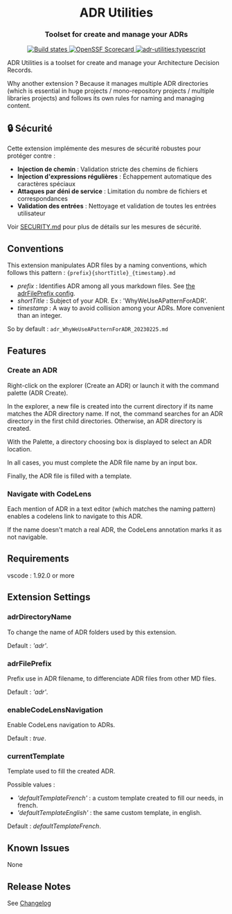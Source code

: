<h1 align="center" style="border-bottom: none;">ADR Utilities</h1>
<h3 align="center">Toolset for create and manage your ADRs</h3>
<p align="center">
  <a href="https://github.com/fpouyez/AdrUtilities/actions/workflows/ci.yml">
    <img alt="Build states" src="https://github.com/fpouyez/AdrUtilities/actions/workflows/release.yml/badge.svg">
  </a>
  <a href="https://securityscorecards.dev/viewer/?uri=github.com/fpouyez/AdrUtilities">
    <img alt="OpenSSF Scorecard" src="https://api.securityscorecards.dev/projects/github.com/fpouyez/AdrUtilities/badge">
  </a>
  <a href="#badge">
    <img alt="adr-utilities:typescript" src="https://img.shields.io/badge/adr--utilities-typescript-0038e0?logo=adr-utilities">
  </a>
</p>

ADR Utilities is a toolset for create and manage your Architecture Decision Records.

Why another extension ? Because it manages multiple ADR directories (which is essential in huge projects / mono-repository projects / multiple libraries projects) and follows its own rules for naming and managing content.

## 🔒 Sécurité

Cette extension implémente des mesures de sécurité robustes pour protéger contre :

- **Injection de chemin** : Validation stricte des chemins de fichiers
- **Injection d'expressions régulières** : Échappement automatique des caractères spéciaux
- **Attaques par déni de service** : Limitation du nombre de fichiers et correspondances
- **Validation des entrées** : Nettoyage et validation de toutes les entrées utilisateur

Voir [SECURITY.md](./SECURITY.md) pour plus de détails sur les mesures de sécurité.

## Conventions

This extension manipulates ADR files by a naming conventions, which follows this pattern :
```{prefix}{shortTitle}_{timestamp}.md```

- *prefix* : Identifies ADR among all yous markdown files. See [the adrFilePrefix config](#adrfileprefix).
- *shortTitle* : Subject of your ADR. Ex : 'WhyWeUseAPatternForADR'.
- *timestamp* : A way to avoid collision among your ADRs. More convenient than an integer.

So by default :
```adr_WhyWeUseAPatternForADR_20230225.md```

## Features

### Create an ADR

Right-click on the explorer (Create an ADR) or launch it with the command palette (ADR Create).

In the explorer, a new file is created into the current directory if its name matches the ADR directory name. If not, the command searches for an ADR directory in the first child directories. Otherwise, an ADR directory is created.

With the Palette, a directory choosing box is displayed to select an ADR location.

In all cases, you must complete the ADR file name by an input box.

Finally, the ADR file is filled with a template.

### Navigate with CodeLens

Each mention of ADR in a text editor (which matches the naming pattern) enables a codelens link to navigate to this ADR.

If the name doesn't match a real ADR, the CodeLens annotation marks it as not navigable.

## Requirements

vscode : 1.92.0 or more

## Extension Settings

### adrDirectoryName

To change the name of ADR folders used by this extension.

Default : *'adr'*.

### adrFilePrefix

Prefix use in ADR filename, to differenciate ADR files from other MD files.

Default : *'adr'*.

### enableCodeLensNavigation

Enable CodeLens navigation to ADRs.

Default : *true*.

### currentTemplate

Template used to fill the created ADR.

Possible values :

- *'defaultTemplateFrench'* : a custom template created to fill our needs, in french.
- *'defaultTemplateEnglish'* : the same custom template, in english.

Default : *defaultTemplateFrench*.

## Known Issues

None

## Release Notes

See [Changelog](./CHANGELOG.md)
